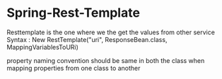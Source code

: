 # Spring-Rest-Template

Resttemplate is the one where we the get the values from other service
Syntax : New RestTemplate("uri", ResponseBean.class, MappingVariablesToURi)

property naming convention should be same in both the class when mapping properties from one class to another

